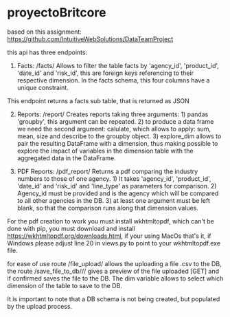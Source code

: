 # proyectoBritcore

based on this assignment: https://github.com/IntuitiveWebSolutions/DataTeamProject

this api has three endpoints:

  1) Facts: /facts/
  Allows to filter the table facts by 'agency_id', 'product_id', 'date_id' and 'risk_id',
  this are foreign keys referencing to their respective dimension. In the facts schema,
  this four columns have a unique constraint.

  This endpoint returns a facts sub table, that is returned as JSON

  2) Reports: /report/
  Creates reports taking three arguments:
    1) pandas 'groupby', this argument can be repeated.
    2) to produce a data frame we need the second argument: calulate, which allows to apply:
       sum, mean, size and describe to the groupby object.
    3) explore_dim allows to pair the resulting DataFrame with a dimension, thus making
       possible to explore the impact of variables in the dimension table with the
       aggregated data in the DataFrame.

  3) PDF Reports: /pdf_report/
  Returns a pdf comparing the industry numbers to those of one agency.
    1) It takes 'agency_id', 'product_id', 'date_id' and 'risk_id' and 'line_type'
    as parameters for comparison.
    2) Agency_id must be provided and is the agency which will be compared to all
    other agencies in the DB.
    3) at least one argument must be left blank, so that the comparison runs along
    that dimension values.

  For the pdf creation to work you must install wkhtmltopdf, which can't be done
  with pip, you must download and install https://wkhtmltopdf.org/downloads.html,
  if your using MacOs that's it, if Windows please adjust line 20 in views.py to
  point to your wkhtmltopdf.exe file.


for ease of use route /file_upload/ allows the uploading a file .csv to the DB,
the route /save_file_to_db/<filename>/<dim>/ gives a preview of the file uploaded [GET]
and if confirmed saves the file to the DB. The dim variable allows to select which dimension
of the table to save to the DB.

It is important to note that a DB schema is not being created, but populated by
the upload process.

